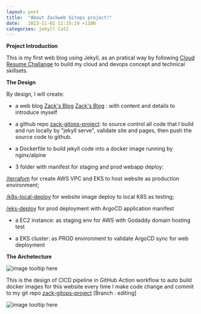 ```yaml
---
layout: post
title:  "About Zackweb Gitops project!"
date:   2023-11-02 11:15:29 +1100
categories: jekyll Cat2
---
```


<b>Project Introduction</b>

This is my first web blog using Jekyll, as an pratical way by following [Cloud Resume Challange](https://cloudresumechallenge.dev/docs/the-challenge/aws/) to build my cloud and devops concept and technical skillsets. 

<b>The Design</b>

By design, I will create:

- a web blog [Zack's Blog] [Zack's Blog] : with content and details to introduce myself 

- a github repo [zack-gitops-project](https://github.com/ZackZhouHB/zack-gitops-project): to source control all code that I build and run locally by "jekyll serve", validate site and pages, then push the source code to github.

- a Dockerfile to build jekyll code into a docker image running by nginx/alpine

- 3 folder with manifest for staging and prod webapp deploy: 

 <ins> /terrafom</ins>  for create AWS VPC and EKS to host website as production environment;
 
 <ins> /k8s-local-deploy</ins>  for website image deploy to local K8S as testing;
 
 <ins> /eks-deploy</ins>  for prod deployment with ArgoCD application manifest

- a EC2 instance: as staging env for AWS with Godaddy domain hosting test

- a EKS cluster:  as PROD environment to validate ArgoCD sync for web deployment 

<b>The Archetecture</b>

![image tooltip here](/assets/aws-ar.png)

This is the design of CICD pipeline in GitHub Action workflow to auto build docker images for this website every time I make code change and commit to my git repo  [zack-gitops-project](https://github.com/ZackZhouHB/zack-gitops-project)  [Branch : editing]

![image tooltip here](/assets/cicd.png)

[Zack's Blog]: http://zackdevops.online